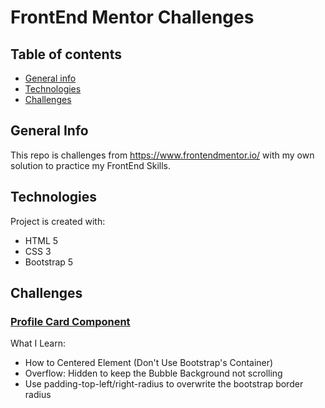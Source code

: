 # FrontEnd Mentor Challenges

## Table of contents
* [General info](#general-info)
* [Technologies](#technologies)
* [Challenges](#challenges)

## General Info
This repo is challenges from https://www.frontendmentor.io/ with my own solution to practice my FrontEnd Skills.
	
## Technologies
Project is created with:
* HTML 5
* CSS 3
* Bootstrap 5

## Challenges

### [Profile Card Component](https://wwinarko.github.io/FrontEnd-Mentor-Challenges/profile-card-component-main/)
What I Learn:
- How to Centered Element (Don't Use Bootstrap's Container)
- Overflow: Hidden to keep the Bubble Background not scrolling
- Use padding-top-left/right-radius to overwrite the bootstrap border radius
